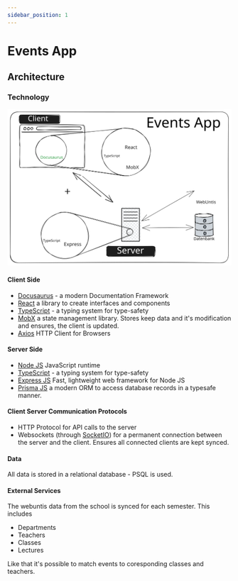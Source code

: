 ```yaml
---
sidebar_position: 1
---
```


# Events App

## Architecture


### Technology

![](images/events-app-architecture.svg)

#### Client Side

- [Docusaurus](https://docusaurus.io/) - a modern Documentation Framework
- [React](https://react.dev/) a library to create interfaces and components
- [TypeScript](https://www.typescriptlang.org/) - a typing system for type-safety
- [MobX](https://mobx.js.org/README.html) a state management library. Stores keep data and it's modification and ensures, the client is updated.
- [Axios](https://axios-http.com/docs/intro) HTTP Client for Browsers


#### Server Side
- [Node JS](https://nodejs.org/) JavaScript runtime
- [TypeScript](https://www.typescriptlang.org/) - a typing system for type-safety
- [Express JS](https://expressjs.com/) Fast, lightweight web framework for Node JS
- [Prisma JS](https://www.prisma.io/) a modern ORM to access database records in a typesafe manner.


#### Client Server Communication Protocols
- HTTP Protocol for API calls to the server
- Websockets (through [SocketIO](https://socket.io/)) for a permanent connection between the server and the client. Ensures all connected clients are kept synced.

#### Data
All data is stored in a relational database - PSQL is used.

#### External Services
The webuntis data from the school is synced for each semester. This includes
- Departments
- Teachers
- Classes
- Lectures

Like that it's possible to match events to coresponding classes and teachers.
